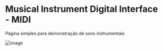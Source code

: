 
# Musical Instrument Digital Interface - MIDI

Página simples para demonstração de sons instrumentais

![image](https://github.com/luan-tomiozzo/midi/assets/44688882/478d52ad-b76b-46d1-8e08-139d05590abd)
